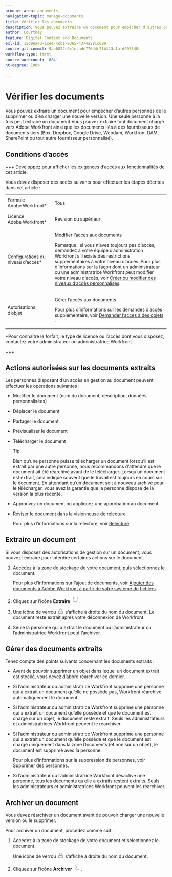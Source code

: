 ```yaml
---
product-area: documents
navigation-topic: manage-documents
title: Vérifier les documents
description: Vous pouvez extraire un document pour empêcher d’autres personnes de le supprimer ou d’en charger une nouvelle version. Une seule personne à la fois peut extraire un document. Vous pouvez extraire tout document chargé vers Adobe Workfront ainsi que les documents liés à des fournisseurs de documents tiers (Box, Dropbox, Google Drive, Webdam, Workfront DAM, SharePoint ou tout autre fournisseur personnalisé).
author: Courtney
feature: Digital Content and Documents
exl-id: 15d9ea43-1cee-4cb1-9365-4374a291c090
source-git-commit: 9aa6822c9c1ecade776d4c71b113c1afd997f40c
workflow-type: tm+mt
source-wordcount: '684'
ht-degree: 100%

---
```


# Vérifier les documents

Vous pouvez extraire un document pour empêcher d’autres personnes de le supprimer ou d’en charger une nouvelle version. Une seule personne à la fois peut extraire un document.Vous pouvez extraire tout document chargé vers Adobe Workfront ainsi que les documents liés à des fournisseurs de documents tiers (Box, Dropbox, Google Drive, Webdam, Workfront DAM, SharePoint ou tout autre fournisseur personnalisé). 

## Conditions d’accès

+++ Développez pour afficher les exigences d’accès aux fonctionnalités de cet article.

Vous devez disposer des accès suivants pour effectuer les étapes décrites dans cet article :

<table style="table-layout:auto"> 
 <col> 
 <col> 
 <tbody> 
  <tr> 
   <td role="rowheader">Formule Adobe Workfront*</td> 
   <td> <p>Tous</p> </td> 
  </tr> 
  <tr> 
   <td role="rowheader">Licence Adobe Workfront*</td> 
   <td> <p>Révision ou supérieur</p> </td> 
  </tr> 
  <tr> 
   <td role="rowheader">Configurations du niveau d’accès*</td> 
   <td> <p>Modifier l’accès aux documents</p> <p>Remarque : si vous n’avez toujours pas d’accès, demandez à votre équipe d’administration Workfront s’il existe des restrictions supplémentaires à votre niveau d’accès. Pour plus d’informations sur la façon dont un administrateur ou une administratrice Workfront peut modifier votre niveau d’accès, voir <a href="../../administration-and-setup/add-users/configure-and-grant-access/create-modify-access-levels.md" class="MCXref xref">Créer ou modifier des niveaux d’accès personnalisés</a>.</p> </td> 
  </tr> 
  <tr> 
   <td role="rowheader">Autorisations d’objet</td> 
   <td> <p>Gérer l’accès aux documents</p> <p>Pour plus d’informations sur les demandes d’accès supplémentaire, voir <a href="../../workfront-basics/grant-and-request-access-to-objects/request-access.md" class="MCXref xref">Demander l’accès à des objets </a>.</p> </td> 
  </tr> 
 </tbody> 
</table>

&#42;Pour connaître le forfait, le type de licence ou l’accès dont vous disposez, contactez votre administrateur ou administratrice Workfront.

+++

## Actions autorisées sur les documents extraits

Les personnes disposant d’un accès en gestion au document peuvent effectuer les opérations suivantes :

* Modifier le document (nom du document, description, données personnalisées)
* Déplacer le document
* Partager le document
* Prévisualiser le document
* Télécharger le document

  >[!TIP]
  >
  >Bien qu’une personne puisse télécharger un document lorsqu’il est extrait par une autre personne, nous recommandons d’attendre que le document ait été réarchivé avant de le télécharger. Lorsqu’un document est extrait, cela indique souvent que le travail est toujours en cours sur le document. En attendant qu’un document soit à nouveau archivé pour le télécharger, vous avez la garantie que la personne dispose de la version la plus récente.

* Approuvez un document ou appliquez une approbation au document.
* Réviser le document dans la visionneuse de relecture

  Pour plus d’informations sur la relecture, voir [Relecture](../../review-and-approve-work/proofing/proofing.md).

## Extraire un document

Si vous disposez des autorisations de gestion sur un document, vous pouvez l’extraire pour interdire certaines actions sur le document. 

1. Accédez à la zone de stockage de votre document, puis sélectionnez le document. 

   Pour plus d’informations sur l’ajout de documents, voir [Ajouter des documents à Adobe Workfront à partir de votre système de fichiers](../../documents/adding-documents-to-workfront/add-documents-from-file-system.md).

1. Cliquez sur l’icône **Extraire** ![](assets/check-out-25x23.png).

1. Une icône de verrou ![](assets/lock-icon-locked-qs.png) s’affiche à droite du nom du document. Le document reste extrait après votre déconnexion de Workfront.
1. Seule la personne qui a extrait le document ou l’administrateur ou l’administratrice Workfront peut l’archiver.

## Gérer des documents extraits

Tenez compte des points suivants concernant les documents extraits :

* Avant de pouvoir supprimer un objet dans lequel un document extrait est stocké, vous devez d’abord réarchiver ce dernier. 
* Si l’administrateur ou administratrice Workfront supprime une personne qui a extrait un document qu’elle ne possède pas, Workfront réarchive automatiquement le document.
* Si l’administrateur ou administratrice Workfront supprime une personne qui a extrait un document qu’elle possède et que le document est chargé sur un objet, le document reste extrait. Seuls les administrateurs et administratrices Workfront peuvent le réarchiver.
* Si l’administrateur ou administratrice Workfront supprime une personne qui a extrait un document qu’elle possède et que le document est chargé uniquement dans la zone Documents (et non sur un objet), le document est supprimé avec la personne.

  Pour plus d’informations sur la suppression de personnes, voir [Supprimer des personnes](../../administration-and-setup/add-users/create-and-manage-users/delete-a-user.md).

* Si l’administrateur ou l’administratrice Workfront désactive une personne, tous les documents qu’elle a extraits restent extraits. Seuls les administrateurs et administratrices Workfront peuvent les réarchiver. 

## Archiver un document

Vous devez réarchiver un document avant de pouvoir charger une nouvelle version ou le supprimer. 

Pour archiver un document, procédez comme suit :

1. Accédez à la zone de stockage de votre document et sélectionnez le document. 

   Une icône de verrou ![](assets/lock-icon-locked-qs.png) s’affiche à droite du nom du document.

1. Cliquez sur l’icône **Archiver** ![](assets/check-in-25x22.png).
